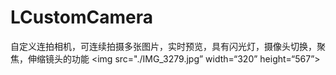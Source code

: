 # LCustomCamera
自定义连拍相机，可连续拍摄多张图片，实时预览，具有闪光灯，摄像头切换，聚焦，伸缩镜头的功能
<img src="./IMG_3279.jpg” width=“320” height=“567”>